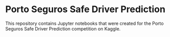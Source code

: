 # Porto Seguros Safe Driver Prediction

This repository contains Jupyter notebooks that were created for the Porto Seguros Safe Driver Prediction competition on Kaggle.
